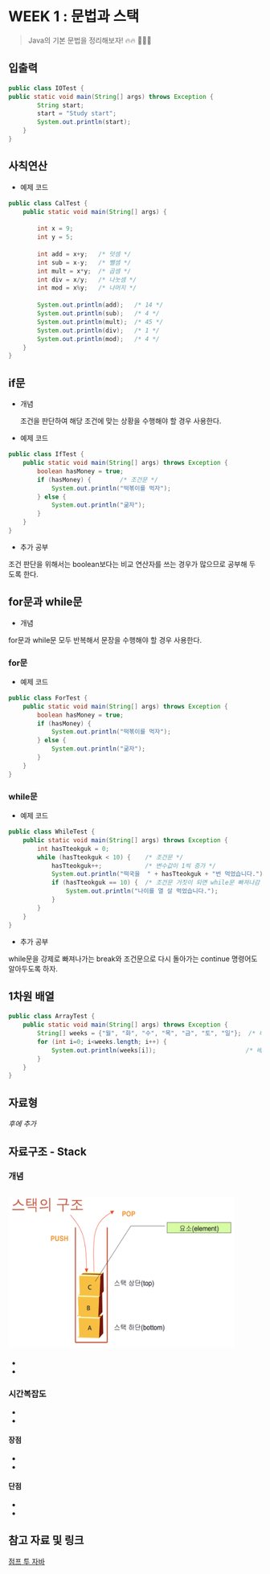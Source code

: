 # WEEK 1 : 문법과 스택
> Java의 기본 문법을 정리해보자! 🔥🔥 🧑‍🚒🚒 
## 입출력
```java
public class IOTest {
public static void main(String[] args) throws Exception {
        String start;
        start = "Study start";
        System.out.println(start);
    }
}
```
## 사칙연산
+ 예제 코드
```java
public class CalTest {
	public static void main(String[] args) {
	    
		int x = 9;
		int y = 5;
		
		int add = x+y;   /* 덧셈 */
		int sub = x-y;   /* 뺄셈 */
		int mult = x*y;  /* 곱셈 */
		int div = x/y;   /* 나눗셈 */
		int mod = x%y;   /* 나머지 */
		
		System.out.println(add);   /* 14 */
		System.out.println(sub);   /* 4 */
		System.out.println(mult);  /* 45 */
		System.out.println(div);   /* 1 */
		System.out.println(mod);   /* 4 */
	}
}
```

## if문
+ 개념
  
  조건을 판단하여 해당 조건에 맞는 상황을 수행해야 할 경우 사용한다.


+ 예제 코드
```java
public class IfTest {
    public static void main(String[] args) throws Exception {
        boolean hasMoney = true;
        if (hasMoney) {        /* 조건문 */
            System.out.println("떡볶이를 먹자");
        } else {
            System.out.println("굶자");
        }
    }
}
```

+ 추가 공부

조건 판단을 위해서는 boolean보다는 비교 연산자를 쓰는 경우가 많으므로 공부해 두도록 한다.



## for문과 while문
+ 개념

for문과 while문 모두 반복해서 문장을 수행해야 할 경우 사용한다.
### for문


+ 예제 코드
```java
public class ForTest {
    public static void main(String[] args) throws Exception {
        boolean hasMoney = true;
        if (hasMoney) {
            System.out.println("떡볶이를 먹자");
        } else {
            System.out.println("굶자");
        }
    }
}
```
### while문
+ 예제 코드

```java
public class WhileTest {
    public static void main(String[] args) throws Exception {
        int hasTteokguk = 0;
        while (hasTteokguk < 10) {    /* 조건문 */
            hasTteokguk++;            /* 변수값이 1씩 증가 */
            System.out.println("떡국을  " + hasTteokguk + "번 먹었습니다.");
            if (hasTteokguk == 10) {  /* 조건문 거짓이 되면 while문 빠져나감 */
                System.out.println("나이를 열 살 먹었습니다.");
            }
        }
    }
}
```

+ 추가 공부

while문을 강제로 빠져나가는 break와 조건문으로 다시 돌아가는 continue 명령어도 알아두도록 하자.

## 1차원 배열
```java
public class ArrayTest {
    public static void main(String[] args) throws Exception {
        String[] weeks = {"월", "화", "수", "목", "금", "토", "일"};  /* 배열 선언 */
        for (int i=0; i<weeks.length; i++) {
            System.out.println(weeks[i]);                         /* 배열 값에  인덱싱 이용하여 접근 */
        }
    }
}
```

## 자료형
*후에 추가*

## 자료구조 - Stack
### 개념
<img src="Source/stack.png" width="450px" height="300px" title="스택의 구조" alt="스택의 구조"></img><br/>
-
-
-

### 시간복잡도
-
-

#### 장점

-
-



#### 단점

-
-



## 참고 자료 및 링크
[점프 투 자바](https://wikidocs.net/226)